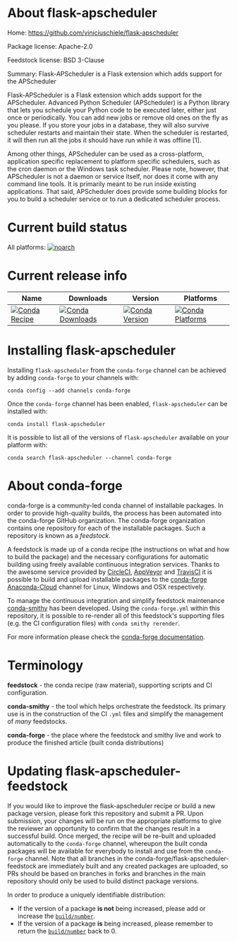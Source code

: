 About flask-apscheduler
=======================

Home: https://github.com/viniciuschiele/flask-apscheduler

Package license: Apache-2.0

Feedstock license: BSD 3-Clause

Summary: Flask-APScheduler is a Flask extension which adds support for the APScheduler

Flask-APScheduler is a Flask extension which adds support for the APScheduler.
Advanced Python Scheduler (APScheduler) is a Python library that lets you schedule your Python
code to be executed later, either just once or periodically. You can add new jobs or remove old
ones on the fly as you please. If you store your jobs in a database, they will also survive
scheduler restarts and maintain their state. When the scheduler is restarted, it will then run
all the jobs it should have run while it was offline [1].

Among other things, APScheduler can be used as a cross-platform, application specific replacement
to platform specific schedulers, such as the cron daemon or the Windows task scheduler. Please
note, however, that APScheduler is not a daemon or service itself, nor does it come with any
command line tools. It is primarily meant to be run inside existing applications. That said,
APScheduler does provide some building blocks for you to build a scheduler service or to run a
dedicated scheduler process.


Current build status
====================

All platforms:
[![noarch](https://img.shields.io/circleci/project/github/conda-forge/flask-apscheduler-feedstock/master.svg?label=noarch)](https://circleci.com/gh/conda-forge/flask-apscheduler-feedstock)

Current release info
====================

| Name | Downloads | Version | Platforms |
| --- | --- | --- | --- |
| [![Conda Recipe](https://img.shields.io/badge/recipe-flask--apscheduler-green.svg)](https://anaconda.org/conda-forge/flask-apscheduler) | [![Conda Downloads](https://img.shields.io/conda/dn/conda-forge/flask-apscheduler.svg)](https://anaconda.org/conda-forge/flask-apscheduler) | [![Conda Version](https://img.shields.io/conda/vn/conda-forge/flask-apscheduler.svg)](https://anaconda.org/conda-forge/flask-apscheduler) | [![Conda Platforms](https://img.shields.io/conda/pn/conda-forge/flask-apscheduler.svg)](https://anaconda.org/conda-forge/flask-apscheduler) |

Installing flask-apscheduler
============================

Installing `flask-apscheduler` from the `conda-forge` channel can be achieved by adding `conda-forge` to your channels with:

```
conda config --add channels conda-forge
```

Once the `conda-forge` channel has been enabled, `flask-apscheduler` can be installed with:

```
conda install flask-apscheduler
```

It is possible to list all of the versions of `flask-apscheduler` available on your platform with:

```
conda search flask-apscheduler --channel conda-forge
```


About conda-forge
=================

conda-forge is a community-led conda channel of installable packages.
In order to provide high-quality builds, the process has been automated into the
conda-forge GitHub organization. The conda-forge organization contains one repository
for each of the installable packages. Such a repository is known as a *feedstock*.

A feedstock is made up of a conda recipe (the instructions on what and how to build
the package) and the necessary configurations for automatic building using freely
available continuous integration services. Thanks to the awesome service provided by
[CircleCI](https://circleci.com/), [AppVeyor](http://www.appveyor.com/)
and [TravisCI](https://travis-ci.org/) it is possible to build and upload installable
packages to the [conda-forge](https://anaconda.org/conda-forge)
[Anaconda-Cloud](http://docs.anaconda.org/) channel for Linux, Windows and OSX respectively.

To manage the continuous integration and simplify feedstock maintenance
[conda-smithy](http://github.com/conda-forge/conda-smithy) has been developed.
Using the ``conda-forge.yml`` within this repository, it is possible to re-render all of
this feedstock's supporting files (e.g. the CI configuration files) with ``conda smithy rerender``.

For more information please check the [conda-forge documentation](https://conda-forge.org/docs/).

Terminology
===========

**feedstock** - the conda recipe (raw material), supporting scripts and CI configuration.

**conda-smithy** - the tool which helps orchestrate the feedstock.
                   Its primary use is in the construction of the CI ``.yml`` files
                   and simplify the management of *many* feedstocks.

**conda-forge** - the place where the feedstock and smithy live and work to
                  produce the finished article (built conda distributions)


Updating flask-apscheduler-feedstock
====================================

If you would like to improve the flask-apscheduler recipe or build a new
package version, please fork this repository and submit a PR. Upon submission,
your changes will be run on the appropriate platforms to give the reviewer an
opportunity to confirm that the changes result in a successful build. Once
merged, the recipe will be re-built and uploaded automatically to the
`conda-forge` channel, whereupon the built conda packages will be available for
everybody to install and use from the `conda-forge` channel.
Note that all branches in the conda-forge/flask-apscheduler-feedstock are
immediately built and any created packages are uploaded, so PRs should be based
on branches in forks and branches in the main repository should only be used to
build distinct package versions.

In order to produce a uniquely identifiable distribution:
 * If the version of a package **is not** being increased, please add or increase
   the [``build/number``](http://conda.pydata.org/docs/building/meta-yaml.html#build-number-and-string).
 * If the version of a package **is** being increased, please remember to return
   the [``build/number``](http://conda.pydata.org/docs/building/meta-yaml.html#build-number-and-string)
   back to 0.